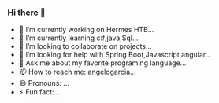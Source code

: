 ### Hi there 👋

- 🔭 I’m currently working on Hermes HTB...
- 🌱 I’m currently learning c#,java,Sql...
- 👯 I’m looking to collaborate on projects...
- 🤔 I’m looking for help with Spring Boot,Javascript,angular...
- 💬 Ask me about my favorite programing language...
- 📫 How to reach me: angelogarcia...
- 😄 Pronouns: ...
- ⚡ Fun fact: ...
